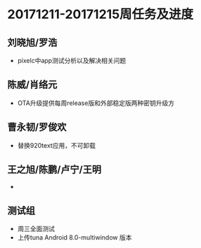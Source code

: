 # 20171211-20171215周任务及进度

## 刘晓旭/罗浩
- pixelc中app测试分析以及解决相关问题

## 陈威/肖络元
- OTA升级提供每周release版和外部稳定版两种密钥升级方

## 曹永韧/罗俊欢
- 替换920text应用，不可卸载

## 王之旭/陈鹏/卢宁/王明
- 

## 测试组
- 周三全面测试
- 上传tuna Android 8.0-multiwindow 版本
